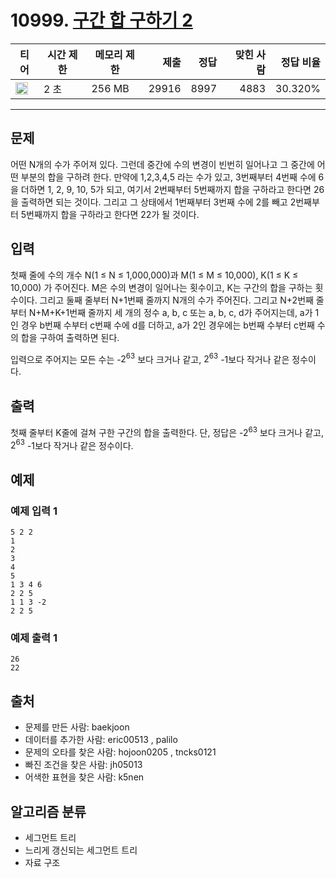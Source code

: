 # 10999. [구간 합 구하기 2](https://www.acmicpc.net/problem/10999)

| 티어 | 시간 제한 | 메모리 제한 | 제출 | 정답 | 맞힌 사람 | 정답 비율 |
|---|---|---|---:|---:|---:|---:|
| <img src="https://static.solved.ac/tier_small/17.svg" width="20px" /> | 2 초 | 256 MB | 29916 | 8997 | 4883 | 30.320% |

---

## 문제

어떤 N개의 수가 주어져 있다. 그런데 중간에 수의 변경이 빈번히 일어나고 그 중간에 어떤 부분의 합을 구하려 한다. 만약에 1,2,3,4,5 라는 수가 있고, 3번째부터 4번째 수에 6을 더하면 1, 2, 9, 10, 5가 되고, 여기서 2번째부터 5번째까지 합을 구하라고 한다면 26을 출력하면 되는 것이다. 그리고 그 상태에서 1번째부터 3번째 수에 2를 빼고 2번째부터 5번째까지 합을 구하라고 한다면 22가 될 것이다.

## 입력

첫째 줄에 수의 개수 N(1 ≤ N ≤ 1,000,000)과 M(1 ≤ M ≤ 10,000), K(1 ≤ K ≤ 10,000) 가 주어진다. M은 수의 변경이 일어나는 횟수이고, K는 구간의 합을 구하는 횟수이다. 그리고 둘째 줄부터 N+1번째 줄까지 N개의 수가 주어진다. 그리고 N+2번째 줄부터 N+M+K+1번째 줄까지 세 개의 정수 a, b, c 또는 a, b, c, d가 주어지는데, a가 1인 경우 b번째 수부터 c번째 수에 d를 더하고, a가 2인 경우에는 b번째 수부터 c번째 수의 합을 구하여 출력하면 된다.

입력으로 주어지는 모든 수는 -$2^{63}$
보다 크거나 같고, $2^{63}$
-1보다 작거나 같은 정수이다.

## 출력

첫째 줄부터 K줄에 걸쳐 구한 구간의 합을 출력한다. 단, 정답은 -$2^{63}$
보다 크거나 같고, $2^{63}$
-1보다 작거나 같은 정수이다.

## 예제

### 예제 입력 1

```
5 2 2
1
2
3
4
5
1 3 4 6
2 2 5
1 1 3 -2
2 2 5
```

### 예제 출력 1

```
26
22
```

## 출처

- 문제를 만든 사람: baekjoon
- 데이터를 추가한 사람: eric00513 , palilo
- 문제의 오타를 찾은 사람: hojoon0205 , tncks0121
- 빠진 조건을 찾은 사람: jh05013
- 어색한 표현을 찾은 사람: k5nen

## 알고리즘 분류

- 세그먼트 트리
- 느리게 갱신되는 세그먼트 트리
- 자료 구조

